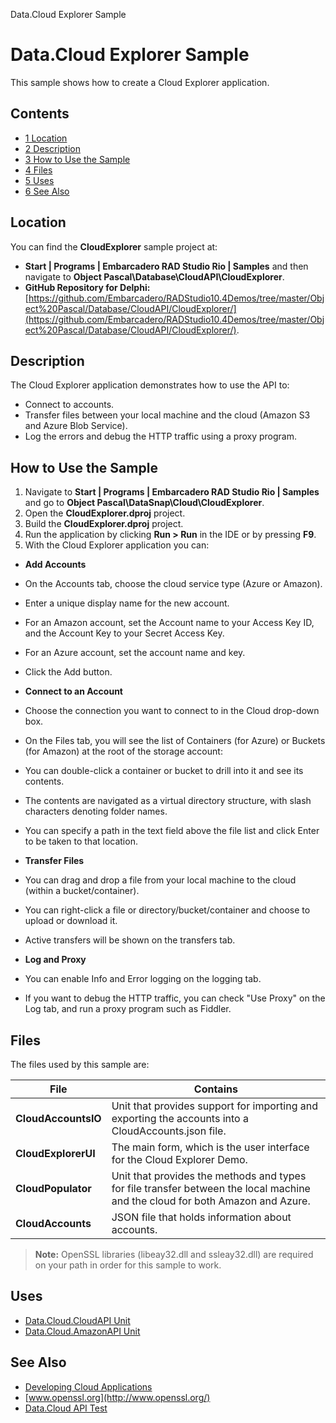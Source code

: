 Data.Cloud Explorer Sample[]()
# Data.Cloud Explorer Sample 


This sample shows how to create a Cloud Explorer application.
## Contents



* [1 Location](#Location)
* [2 Description](#Description)
* [3 How to Use the Sample](#How_to_Use_the_Sample)
* [4 Files](#Files)
* [5 Uses](#Uses)
* [6 See Also](#See_Also)


## Location 

You can find the **CloudExplorer** sample project at:
* **Start | Programs | Embarcadero RAD Studio Rio | Samples** and then navigate to **Object Pascal\Database\CloudAPI\CloudExplorer**.
* **GitHub Repository for Delphi:**[https://github.com/Embarcadero/RADStudio10.4Demos/tree/master/Object%20Pascal/Database/CloudAPI/CloudExplorer/](https://github.com/Embarcadero/RADStudio10.4Demos/tree/master/Object%20Pascal/Database/CloudAPI/CloudExplorer/).

## Description 

The Cloud Explorer application demonstrates how to use the API to: 
*  Connect to accounts.
*  Transfer files between your local machine and the cloud (Amazon S3 and Azure Blob Service).
*  Log the errors and debug the HTTP traffic using a proxy program.

## How to Use the Sample 


1.  Navigate to **Start | Programs | Embarcadero RAD Studio Rio | Samples** and go to **Object Pascal\DataSnap\Cloud\CloudExplorer**.
2.  Open the **CloudExplorer.dproj** project.
3.  Build the **CloudExplorer.dproj** project.
4.  Run the application by clicking **Run > Run** in the IDE or by pressing **F9**.
5.  With the Cloud Explorer application you can:

* **Add Accounts**

*  On the Accounts tab, choose the cloud service type (Azure or Amazon).
*  Enter a unique display name for the new account.
*  For an Amazon account, set the Account name to your Access Key ID, and the Account Key to your Secret Access Key.
*  For an Azure account, set the account name and key.
*  Click the Add button.

* **Connect to an Account**

*  Choose the connection you want to connect to in the Cloud drop-down box.
*  On the Files tab, you will see the list of Containers (for Azure) or Buckets (for Amazon) at the root of the storage account:

*  You can double-click a container or bucket to drill into it and see its contents.
*  The contents are navigated as a virtual directory structure, with slash characters denoting folder names.

*  You can specify a path in the text field above the file list and click Enter to be taken to that location.

* **Transfer Files**

*  You can drag and drop a file from your local machine to the cloud (within a bucket/container).
*  You can right-click a file or directory/bucket/container and choose to upload or download it.
*  Active transfers will be shown on the transfers tab.

* **Log and Proxy**

*  You can enable Info and Error logging on the logging tab.
*  If you want to debug the HTTP traffic, you can check "Use Proxy" on the Log tab, and run a proxy program such as Fiddler.

## Files 

The files used by this sample are:

|**File**           |**Contains**                                                                                                                 |
|-------------------|-----------------------------------------------------------------------------------------------------------------------------|
|**CloudAccountsIO**|Unit that provides support for importing and exporting the accounts into a CloudAccounts.json file.                          |
|**CloudExplorerUI**|The main form, which is the user interface for the Cloud Explorer Demo.                                                      |
|**CloudPopulator** |Unit that provides the methods and types for file transfer between the local machine and the cloud for both Amazon and Azure.|
|**CloudAccounts**  |JSON file that holds information about accounts.                                                                             |


> **Note:** OpenSSL libraries (libeay32.dll and ssleay32.dll) are required on your path in order for this sample to work.


## Uses 


* [Data.Cloud.CloudAPI Unit](http://docwiki.embarcadero.com/Libraries/en/Data.Cloud.CloudAPI)
* [Data.Cloud.AmazonAPI Unit](http://docwiki.embarcadero.com/Libraries/en/Data.Cloud.AmazonAPI)

## See Also 


* [Developing Cloud Applications](http://docwiki.embarcadero.com/RADStudio/en/Developing_Cloud_Applications)
* [www.openssl.org](http://www.openssl.org/)
* [Data.Cloud API Test](http://docwiki.embarcadero.com/CodeExamples/en/Data.Cloud_API_Test)





